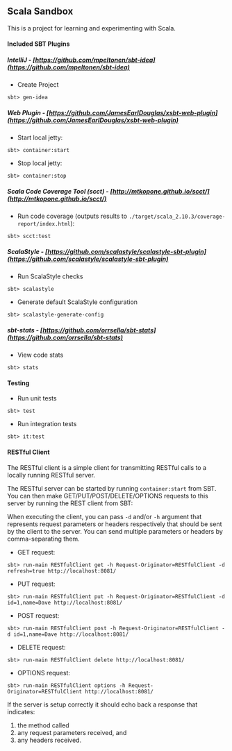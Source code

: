 ## Scala Sandbox

This is a project for learning and experimenting with Scala.

#### Included SBT Plugins

##### IntelliJ - [https://github.com/mpeltonen/sbt-idea](https://github.com/mpeltonen/sbt-idea)
* Create Project

```
sbt> gen-idea
```

##### Web Plugin - [https://github.com/JamesEarlDouglas/xsbt-web-plugin](https://github.com/JamesEarlDouglas/xsbt-web-plugin)
* Start local jetty:

```
sbt> container:start
```

* Stop local jetty:

```
sbt> container:stop
```

##### Scala Code Coverage Tool (scct) - [http://mtkopone.github.io/scct/](http://mtkopone.github.io/scct/)
* Run code coverage (outputs results to <code>./target/scala_2.10.3/coverage-report/index.html</code>):

```
sbt> scct:test
```

##### ScalaStyle - [https://github.com/scalastyle/scalastyle-sbt-plugin](https://github.com/scalastyle/scalastyle-sbt-plugin)
* Run ScalaStyle checks

```
sbt> scalastyle
```

* Generate default ScalaStyle configuration

```
sbt> scalastyle-generate-config
```

##### sbt-stats - [https://github.com/orrsella/sbt-stats](https://github.com/orrsella/sbt-stats)
* View code stats
```
sbt> stats
```

#### Testing
* Run unit tests
```
sbt> test
```
* Run integration tests
```
sbt> it:test
```

#### RESTful Client
The RESTful client is a simple client for transmitting RESTful calls to a locally running RESTful server.

The RESTful server can be started by running <code>container:start</code> from SBT. You can then make
GET/PUT/POST/DELETE/OPTIONS requests to this server by running the REST client from SBT:

When executing the client, you can pass <code>-d</code> and/or <code>-h</code> argument that represents
request parameters or headers respectively that should be sent by the client to the server.  You can send
multiple parameters or headers by comma-separating them.

* GET request:
```
sbt> run-main RESTfulClient get -h Request-Originator=RESTfulClient -d refresh=true http://localhost:8081/
```
* PUT request:
```
sbt> run-main RESTfulClient put -h Request-Originator=RESTfulClient -d id=1,name=Dave http://localhost:8081/
```

* POST request:
```
sbt> run-main RESTfulClient post -h Request-Originator=RESTfulClient -d id=1,name=Dave http://localhost:8081/
```
* DELETE request:
```
sbt> run-main RESTfulClient delete http://localhost:8081/
```
* OPTIONS request:
```
sbt> run-main RESTfulClient options -h Request-Originator=RESTfulClient http://localhost:8081/
```

If the server is setup correctly it should echo back a response that indicates:
 1. the method called
 2. any request parameters received, and
 3. any headers received.
